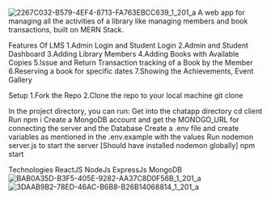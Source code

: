 
![2267C032-B579-4EF4-8713-FA763EBCC639_1_201_a](https://github.com/user-attachments/assets/6cda730b-8d4f-47ea-bfa1-dd5f34fee664)
A web app for managing all the activities of a library like managing members and book transactions, built on MERN Stack.

Features Of LMS
 1.Admin Login and Student Login
 2.Admin and Student Dashboard
 3.Adding Library Members
 4.Adding Books with Available Copies
 5.Issue and Return Transaction tracking of a Book by the Member
 6.Reserving a book for specific dates
 7.Showing the Achievements, Event Gallery

Setup
 1.Fork the Repo
 2.Clone the repo to your local machine git clone <repo-url>

In the project directory, you can run:
Get into the chatapp directory cd client
Run npm i
Create a MongoDB account and get the MONOGO_URL for connecting the server and the Database
Create a .env file and create variables as mentioned in the .env.example with the values
Run nodemon server.js to start the server [Should have installed nodemon globally]
npm start

Technologies 
ReactJS
NodeJs
ExpressJs
MongoDB
![BAB0A35D-B3F5-405E-9282-AA37C8D0F56B_1_201_a](https://github.com/user-attachments/assets/de4a0998-712a-4220-a9c0-3b4d6d3c7173)
![3DAAB9B2-78ED-46AC-B6B8-B26B14068814_1_201_a](https://github.com/user-attachments/assets/3855db0d-e1cb-4228-91fc-b28e5136965d)






 
